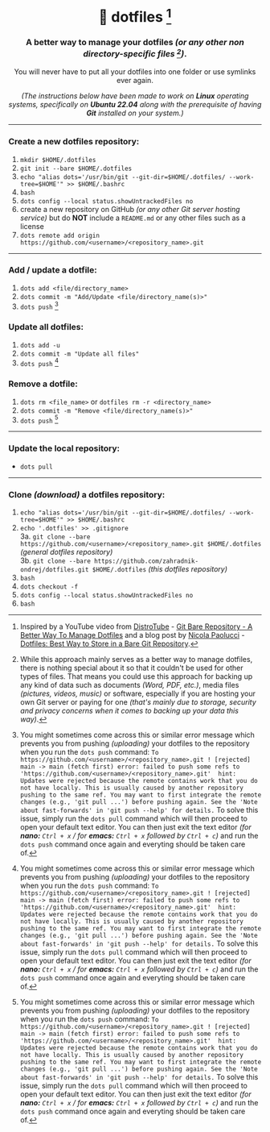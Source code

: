 <div align="center">

# 💠 dotfiles [^1]  

### A better way to manage your dotfiles *(or any other non directory-specific files [^2])*.

You will never have to put all your dotfiles into one folder or use symlinks ever again.

*(The instructions below have been made to work on **Linux** operating systems, specifically on **Ubuntu 22.04** along with the prerequisite of having **Git** installed on your system.)*

</div>

***

### Create a new dotfiles repository:
1. `mkdir $HOME/.dotfiles`  
2. `git init --bare $HOME/.dotfiles`  
3. `echo "alias dots='/usr/bin/git --git-dir=$HOME/.dotfiles/ --work-tree=$HOME'" >> $HOME/.bashrc`  
4. `bash`  
5. `dots config --local status.showUntrackedFiles no`  
6. create a new repository on GitHub *(or any other Git server hosting service)* but do **NOT** include a `README.md` or any other files such as a license  
7. `dots remote add origin https://github.com/<username>/<repository_name>.git`  

***

### Add / update a dotfile:
1. `dots add <file/directory_name>`  
2. `dots commit -m "Add/Update <file/directory_name(s)>"`  
3. `dots push` [^3]

### Update all dotfiles:
1. `dots add -u`
2. `dots commit -m "Update all files"`  
3. `dots push` [^3]

### Remove a dotfile:
1. `dots rm <file_name>` or `dotfiles rm -r <directory_name>` 
2. `dots commit -m "Remove <file/directory_name(s)>"`  
3. `dots push` [^3]

***

### Update the local repository:
* `dots pull`

***

### Clone *(download)* a dotfiles repository:
1. `echo "alias dots='/usr/bin/git --git-dir=$HOME/.dotfiles/ --work-tree=$HOME'" >> $HOME/.bashrc`  
2. `echo '.dotfiles' >> .gitignore`  
3a. `git clone --bare https://github.com/<username>/<repository_name>.git $HOME/.dotfiles` *(general dotfiles repository)*  
3b. `git clone --bare https://github.com/zahradnik-ondrej/dotfiles.git $HOME/.dotfiles` *(this dotfiles repository)*
4. `bash`
5. `dots checkout -f`  
6. `dots config --local status.showUntrackedFiles no`
7. `bash`

[^1]: Inspired by a YouTube video from [DistroTube](https://www.youtube.com/@DistroTube) - [Git Bare Repository - A Better Way To Manage Dotfiles](https://www.youtube.com/watch?v=tBoLDpTWVOM&ab_channel=DistroTube) and a blog post by [Nicola Paolucci](https://twitter.com/durdn) - [Dotfiles: Best Way to Store in a Bare Git Repository](https://www.atlassian.com/git/tutorials/dotfiles).

[^2]: While this approach mainly serves as a better way to manage dotfiles, there is nothing special about it so that it couldn't be used for other types of files. That means you could use this approach for backing up any kind of data such as documents *(Word, PDF, etc.)*, media files *(pictures, videos, music)* or software, especially if you are hosting your own Git server or paying for one *(that's mainly due to storage, security and privacy concerns when it comes to backing up your data this way)*.

[^3]: You might sometimes come across this or similar error message which prevents you from pushing *(uploading)* your dotfiles to the repository when you run the `dots push` command:
`To https://github.com/<username>/<repository_name>.git ! [rejected] main -> main (fetch first) error: failed to push some refs to 'https://github.com/<username>/<repository_name>.git' 
hint: Updates were rejected because the remote contains work that you do not have locally. This is usually caused by another repository pushing to the same ref. You may want to first integrate the remote changes (e.g., 'git pull ...') before pushing again. See the 'Note about fast-forwards' in 'git push --help' for details.`
To solve this issue, simply run the `dots pull` command which will then proceed to open your default text editor. You can then just exit the text editor *(for **nano:** `Ctrl + x` / for **emacs:** `Ctrl + x` followed by `Ctrl + c`)* and run the `dots push` command once again and everyting should be taken care of.
